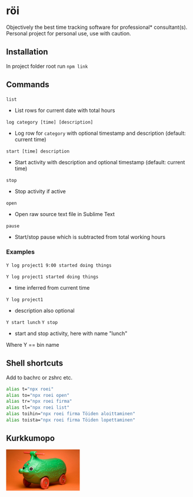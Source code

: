 # röi

Objectively the best time tracking software for professional* consultant(s). Personal project for personal use, use with caution.

## Installation

In project folder root run `npm link`

## Commands

`list`
- List rows for current date with total hours

`log category [time] [description]`
- Log row for `category` with optional timestamp and description (default: current time)

`start [time] description`
- Start activity with description and optional timestamp (default: current time)

`stop`
- Stop activity if active

`open`
- Open raw source text file in Sublime Text

`pause`
- Start/stop pause which is subtracted from total working hours

### Examples

`Y log project1 9:00 started doing things`
 
`Y log project1 started doing things`
- time inferred from current time

`Y log project1`
- description also optional

`Y start lunch`
`Y stop`
- start and stop activity, here with name "lunch"

Where Y == bin name

## Shell shortcuts

Add to bachrc or zshrc etc.
```bash
alias t="npx roei"
alias to="npx roei open"
alias tr="npx roei firma"
alias tl="npx roei list"
alias toihin="npx roei firma Töiden aloittaminen"
alias toista="npx roei firma Töiden lopettaminen"
```
## Kurkkumopo

<img src="./kurkkumopo.jpg" width="200px">
